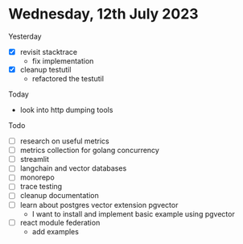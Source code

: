 # Wednesday, 12th July 2023

Yesterday
- [x] revisit stacktrace
	- fix implementation
- [x] cleanup testutil
	- refactored the testutil


Today
- look into http dumping tools

Todo
- [ ] research on useful metrics
- [ ] metrics collection for golang concurrency
- [ ] streamlit
- [ ] langchain and vector databases
- [ ] monorepo
- [ ] trace testing
- [ ] cleanup documentation
- [ ] learn about postgres vector extension pgvector
	- I want to install and implement basic example using pgvector
- [ ] react module federation
  - add examples
